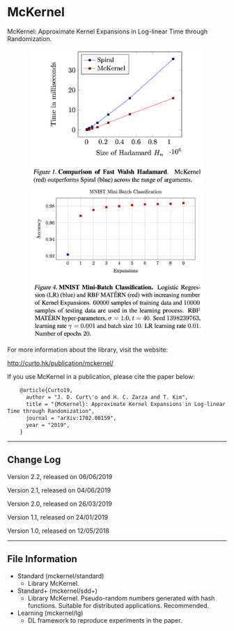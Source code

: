 # McKernel

McKernel: Approximate Kernel Expansions in Log-linear Time through Randomization.

<p align="center">
<img src="fwh.png" width="400">
<img src="matern.png" width="400">
</p>

For more information about the library, visit the website:

  http://curto.hk/publication/mckernel/

If you use McKernel in a publication, please cite the paper below:

        @article{Curto19,
          author = "J. D. Curt\'o and H. C. Zarza and T. Kim",
          title = "{McKernel}: Approximate Kernel Expansions in Log-linear Time through Randomization",
          journal = "arXiv:1702.08159",
          year = "2019",
        }

--------------------------------------------------------
Change Log
--------------------------------------------------------

Version 2.2, released on 06/06/2019

Version 2.1, released on 04/06/2019

Version 2.0, released on 26/03/2019

Version 1.1, released on 24/01/2019

Version 1.0, released on 12/05/2018

--------------------------------------------------------
File Information
--------------------------------------------------------

- Standard (mckernel/standard)
  - Library McKernel.
- Standard+ (mckernel/sdd+)
  - Library McKernel. Pseudo-random numbers generated with hash functions. Suitable for distributed applications. Recommended.
- Learning (mckernel/lg)
  - DL framework to reproduce experiments in the paper.
